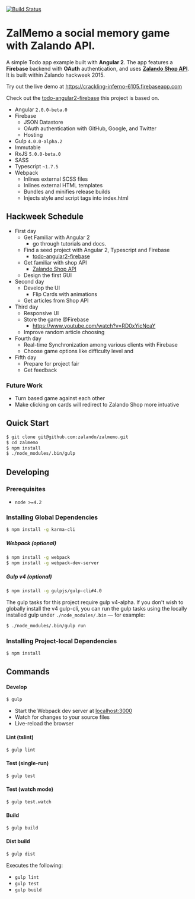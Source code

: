 [![Build Status](https://travis-ci.org/r-park/todo-angular2-firebase.svg?branch=master)](https://travis-ci.org/r-park/todo-angular2-firebase)


# ZalMemo a social memory game with Zalando API.
A simple Todo app example built with **Angular 2**. The app features a **Firebase** backend with **OAuth** authentication, and uses **<a href="https://github.com/zalando/shop-api-documentation" target="_blank">Zalando Shop API</a>**. It is built within Zalando hackweek 2015.

Try out the live demo at <a href="https://crackling-inferno-6105.firebaseapp.com/" target="_blank">https://crackling-inferno-6105.firebaseapp.com</a>

Check out the <a href="https://github.com/r-park/todo-angular2-firebase" target="_blank">todo-angular2-firebase</a> this project is based on.

- Angular `2.0.0-beta.0`
- Firebase
  - JSON Datastore
  - OAuth authentication with GitHub, Google, and Twitter
  - Hosting
- Gulp `4.0.0-alpha.2`
- Immutable
- RxJS `5.0.0-beta.0`
- SASS
- Typescript `~1.7.5`
- Webpack
  - Inlines external SCSS files
  - Inlines external HTML templates
  - Bundles and minifies release builds
  - Injects style and script tags into index.html


## Hackweek Schedule

* First day
  * Get Familiar with Angular 2
    * go through tutorials and docs.
  * Find a seed project with Angular 2, Typescript and Firebase
    * <a href="https://github.com/r-park/todo-angular2-firebase" target="_blank">todo-angular2-firebase</a>
  * Get familiar with shop API
    * <a href="https://github.com/zalando/shop-api-documentation" target="_blank">Zalando Shop API</a>
  * Design the first GUI
* Second day
  * Develop the UI
    * Flip Cards with animations
  * Get articles from Shop API
* Third day
  * Responsive UI
  * Store the game @Firebase 
    * https://www.youtube.com/watch?v=RD0xYicNcaY
  * Improve random article choosing
* Fourth day
  * Real-time Synchronization among various clients with Firebase
  * Choose game options like difficulty level and 
* Fifth day
  * Prepare for project fair
  * Get feedback

### Future Work
* Turn based game against each other
* Make clicking on cards will redirect to Zalando Shop more intuative


## Quick Start
```bash
$ git clone git@github.com:zalando/zalmemo.git
$ cd zalmemo
$ npm install
$ ./node_modules/.bin/gulp
```


## Developing
### Prerequisites
- `node >=4.2`

### Installing Global Dependencies
```bash
$ npm install -g karma-cli
```

##### Webpack (optional)
```bash
$ npm install -g webpack
$ npm install -g webpack-dev-server
```

##### Gulp v4 (optional)
```bash
$ npm install -g gulpjs/gulp-cli#4.0
```
The gulp tasks for this project require gulp v4-alpha. If you don't wish to globally install the v4 gulp-cli, you can run the gulp tasks using the locally installed gulp under `./node_modules/.bin` — for example:
```bash
$ ./node_modules/.bin/gulp run
```


### Installing Project-local Dependencies
```bash
$ npm install
```


## Commands
#### Develop
```bash
$ gulp
```
- Start the Webpack dev server at <a href="http://localhost:3000" target="_blank">localhost:3000</a>
- Watch for changes to your source files
- Live-reload the browser

#### Lint (tslint)
```bash
$ gulp lint
```

#### Test (single-run)
```bash
$ gulp test
```

#### Test (watch mode)
```bash
$ gulp test.watch
```

#### Build
```bash
$ gulp build
```

#### Dist build
```bash
$ gulp dist
```
Executes the following:
- `gulp lint`
- `gulp test`
- `gulp build`
